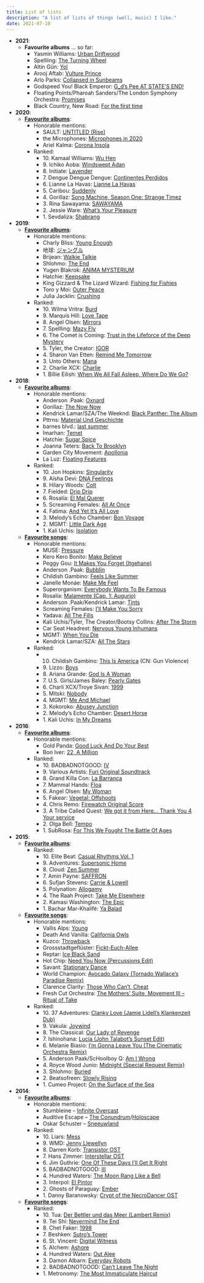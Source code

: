 ```yaml
---
title: List of lists
description: "A list of lists of things (well, music) I like."
date: 2021-07-10
---
```


- **2021**:
  - **Favourite albums** … so far:
    - Yasmin Williams: [Urban Driftwood](https://yasminwilliams.bandcamp.com/album/urban-driftwood)
    - Spellling: [The Turning Wheel](https://spellling.bandcamp.com/album/the-turning-wheel)
    - Altin Gün: [Yol](https://altingun.bandcamp.com/album/yol)
    - Arooj Aftab: [Vulture Prince](https://aroojaftab.bandcamp.com/album/vulture-prince)
    - Arlo Parks: [Collapsed in Sunbeams](https://arloparks.bandcamp.com/album/collapsed-in-sunbeams)
    - Godspeed You! Black Emperor: [G_d’s Pee AT STATE’S END!](https://godspeedyoublackemperor.bandcamp.com/album/g-d-s-pee-at-state-s-end)
    - Floating Points/Pharoah Sanders/The London Symphony Orchestra: [Promises](https://floatingpoints.bandcamp.com/album/promises)
    - Black Country, New Road: [For the first time](https://blackcountrynewroad.bandcamp.com/album/for-the-first-time)
- **2020**:
  - [**Favourite albums**](/favorite-albums-of-2020):
    - Honorable mentions:
      - SAULT: [UNTITLED (Rise)](https://saultglobal.bandcamp.com/album/untitled-rise)
      - the Microphones: [Microphones in 2020](https://pwelverumandsun.bandcamp.com/album/microphones-in-2020)
      - Ariel Kalma: [Corona Insola](https://ariel-kalma.bandcamp.com/album/corona-insola)
    - Ranked:
      - <!---->10.
        Kamaal Williams: [Wu Hen](https://kamaalwilliams.bandcamp.com/album/wu-hen)
      - <!---->9.
        Ichiko Aoba: [Windswept Adan](https://ichikoaoba.bandcamp.com/album/windswept-adan)
      - <!---->8.
        Initiate: [Lavender](https://initiatehc.bandcamp.com/album/lavender)
      - <!---->7.
        Dengue Dengue Dengue: [Continentes Perdidos](https://denguedenguedengue.bandcamp.com/album/dngdngdng-continentes-perdidos)
      - <!---->6.
        Lianne La Havas: [Lianne La Havas](https://open.spotify.com/album/6JwtB0zzNYy4qANDrJtrJy)
      - <!---->5.
        Caribou: [Suddenly](https://caribouband.bandcamp.com/album/suddenly)
      - <!---->4.
        Gorillaz: [Song Machine, Season One: Strange Timez](https://open.spotify.com/album/5I9K0u8r52jp4Y2bF8mOaz)
      - <!---->3.
        Rina Sawayama: [SAWAYAMA](https://open.spotify.com/album/3stadz88XVpHcXnVYMHc4J)
      - <!---->2.
        Jessie Ware: [What’s Your Pleasure](https://open.spotify.com/album/1CTm3ARqDETSm7GfvNYNJp)
      - <!---->1.
        Sevdaliza: [Shabrang](https://sevdaliza.bandcamp.com/album/shabrang)
- **2019**:
  - [**Favourite albums**](/favorite-albums-of-2019):
    - Honorable mentions:
      - Charly Bliss: [Young Enough](https://charlybliss.bandcamp.com/album/young-enough)
      - 地球: [ジャングル](https://hiraeth-records.bandcamp.com/album/-)
      - Brijean: [Walkie Talkie](https://brijean.bandcamp.com/album/walkie-talkie)
      - Shlohmo: [The End](https://shlohmo.bandcamp.com/album/the-end)
      - Yugen Blakrok: [ANIMA MYSTERIUM](https://yugenblakrok.bandcamp.com/album/anima-mysterium)
      - Hatchie: [Keepsake](https://hatchie.bandcamp.com/album/keepsake)
      - King Gizzard & The Lizard Wizard: [Fishing for Fishies](https://kinggizzard.bandcamp.com/album/fishing-for-fishies)
      - Toro y Moi: [Outer Peace](https://toroymoi.bandcamp.com/album/outer-peace)
      - Julia Jacklin: [Crushing](https://juliajacklin.bandcamp.com/album/crushing)
    - Ranked:
      - <!---->10.
        Wilma Vritra: [Burd](https://wilmavritra.bandcamp.com/album/burd)
      - <!---->9.
        Marquis Hill: [Love Tape](https://marquishill.bandcamp.com/album/love-tape)
      - <!---->8.
        Angel Olsen: [Mirrors](https://angelolsen.bandcamp.com/album/all-mirrors)
      - <!---->7.
        Spellling: [Mazy Fly](https://spellling.bandcamp.com/album/mazy-fly)
      - <!---->6.
        The Comet is Coming: [Trust in the Lifeforce of the Deep Mystery](https://open.spotify.com/album/2mvz0NPBCPTbSEgRViuDLK)
      - <!---->5.
        Tyler, the Creator: [IGOR](https://open.spotify.com/album/5zi7WsKlIiUXv09tbGLKsE)
      - <!---->4.
        Sharon Van Etten: [Remind Me Tomorrow](https://sharonvanetten.bandcamp.com/album/remind-me-tomorrow)
      - <!---->3.
        Unto Others: [Mana](https://untootherspdx.bandcamp.com/album/mana)
      - <!---->2.
        Charlie XCX: [Charlie](https://open.spotify.com/album/386IqvSuljaZsMjwDGGdLj)
      - <!---->1.
        Billie Eilish: [When We All Fall Asleep, Where Do We Go?](https://open.spotify.com/album/0S0KGZnfBGSIssfF54WSJh)
- **2018**:
  - [**Favourite albums**](/favorite-albums-of-2018):
    - Honorable mentions:
      - Anderson .Paak: [Oxnard](https://open.spotify.com/album/3rqqwtJE89WoWvMyPTvbZc)
      - Gorillaz: [The Now Now](https://open.spotify.com/album/1amYhlukNF8WdaQC3gKkgL)
      - Kendrick Lamar/SZA/The Weeknd: [Black Panther: The Album](https://open.spotify.com/album/3pLdWdkj83EYfDN6H2N8MR)
      - Pttrns: [Material Und Geschichte](https://altinvillage.bandcamp.com/album/material-und-geschichte)
      - barnes blvd.: [last summer](https://barnesblvd.bandcamp.com/album/last-summer)
      - Imarhan: [Temet](https://imarhan.bandcamp.com/album/temet)
      - Hatchie: [Sugar Spice](https://hatchie.bandcamp.com/album/sugar-spice)
      - Joanna Teters: [Back To Brooklyn](https://joannateters.bandcamp.com/album/back-to-brooklyn)
      - Garden City Movement: [Apollonia](https://gardencitymovement.bandcamp.com/album/apollonia)
      - La Luz: [Floating Features](https://laluz.bandcamp.com/album/floating-features)
    - Ranked:
      - <!---->10.
        Jon Hopkins: [Singularity](https://jonhopkins.bandcamp.com/album/singularity)
      - <!---->9.
        Aïsha Devi: [DNA Feelings](https://aishadevi.bandcamp.com/album/dna-feelings)
      - <!---->8.
        Hilary Woods: [Colt](https://hilarywoodsmusic.bandcamp.com/album/colt)
      - <!---->7.
        Fielded: [Drip Drip](https://deathbombarc.bandcamp.com/album/drip-drip)
      - <!---->6.
        Rosalía: [El Mal Querer](https://open.spotify.com/album/355bjCHzRJztCzaG5Za4gq)
      - <!---->5.
        Screaming Females: [All At Once](https://screamingfemales.bandcamp.com/album/all-at-once)
      - <!---->4.
        Fatima: [And Yet It’s All Love](https://fatima.bandcamp.com/album/and-yet-its-all-love)
      - <!---->3.
        Melody’s Echo Chamber: [Bon Voyage](https://melodysechochamber.bandcamp.com/album/bon-voyage)
      - <!---->2.
        MGMT: [Little Dark Age](https://open.spotify.com/album/7GjVWG39IOj4viyWplJV4H)
      - <!---->1.
        Kali Uchis: [Isolation](https://open.spotify.com/album/4EPQtdq6vvwxuYeQTrwDVY)
  - [**Favourite songs**](/favorite-songs-of-2018):
    - Honorable mentions:
      - MUSE: [Pressure](https://www.youtube.com/watch?v=h2eKImKZviw)
      - Kero Kero Bonito: [Make Believe](https://www.youtube.com/watch?v=mQsI_HEcrbI)
      - Peggy Gou: [It Makes You Forget (Itgehane)](https://www.youtube.com/watch?v=SlbVgjFvE3I)
      - Anderson .Paak: [Bubblin](https://www.youtube.com/watch?v=7PmUtmfTmbg)
      - Childish Gambino: [Feels Like Summer](https://www.youtube.com/watch?v=F1B9Fk_SgI0)
      - Janelle Monáe: [Make Me Feel](https://www.youtube.com/watch?v=tGRzz0oqgUE)
      - Superorganism: [Everybody Wants To Be Famous](https://www.youtube.com/watch?v=mJQYRzAoErc)
      - Rosalía: [Malamente (Cap. 1: Augurio)](https://www.youtube.com/watch?v=Rht7rBHuXW8)
      - Anderson .Paak/Kendrick Lamar: [Tints](https://www.youtube.com/watch?v=7A1utb0NrHU)
      - Screaming Females: [I’ll Make You Sorry](https://www.youtube.com/watch?v=LhJ0n5G5jCo)
      - Yadava: [All The Fills](https://www.youtube.com/watch?v=GpAhWh6tyvI)
      - Kali Uchis/Tyler, The Creator/Bootsy Collins: [After The Storm](https://www.youtube.com/watch?v=9f5zD7ZSNpQ)
      - Car Seat Headrest: [Nervous Young Inhumans](https://www.youtube.com/watch?v=3NPATRzaF00)
      - MGMT: [When You Die](https://www.youtube.com/watch?v=tmozGmGoJuw)
      - Kendrick Lamar/SZA: [All The Stars](https://www.youtube.com/watch?v=JQbjS0_ZfJ0)
    - Ranked:
      - <!---->
        10. Childish Gambino: [This Is America](https://www.youtube.com/watch?v=VYOjWnS4cMY) (CN: Gun Violence)
      - <!---->9.
        Lizzo: [Boys](https://www.youtube.com/watch?v=HQliEKPg1Qk)
      - <!---->8.
        Ariana Grande: [God Is A Woman](https://www.youtube.com/watch?v=kHLHSlExFis)
      - <!---->7.
        U.S. Girls/James Baley: [Pearly Gates](https://www.youtube.com/watch?v=k9PLXHDEUFE)
      - <!---->6.
        Charli XCX/Troye Sivan: [1999](https://www.youtube.com/watch?v=6-v1b9waHWY)
      - <!---->5.
        Mitski: [Nobody](https://www.youtube.com/watch?v=qooWnw5rEcI)
      - <!---->4.
        MGMT: [Me And Michael](https://www.youtube.com/watch?v=OTHHeIAYfuU)
      - <!---->3.
        Kokoroko: [Abusey Junction](https://www.youtube.com/watch?v=tSv04ylc6To)
      - <!---->2.
        Melody’s Echo Chamber: [Desert Horse](https://www.youtube.com/watch?v=I8uj7QUzCSA)
      - <!---->1.
        Kali Uchis: [In My Dreams](https://www.youtube.com/watch?v=eTMLZ3HlUGE)
- **2016**:
  - [**Favourite albums**](/favorite-albums-of-2016):
    - Honorable mentions:
      - Gold Panda: [Good Luck And Do Your Best](https://goldpanda.bandcamp.com/album/good-luck-and-do-your-best)
      - Bon Iver: [22, A Million](https://boniver.bandcamp.com/album/22-a-million)
    - Ranked:
      - <!---->10.
        BADBADNOTGOOD: [IV](https://badbadnotgoodil.bandcamp.com/album/iv)
      - <!---->9.
        Various Artists: [Furi Original Soundtrack](https://furi.bandcamp.com/album/furi-original-soundtrack)
      - <!---->8.
        Grand Killa Con: [La Barranca](https://drmdlr.bandcamp.com/album/la-barranca)
      - <!---->7.
        Mammal Hands: [Floa](https://mammalhands.bandcamp.com/album/floa)
      - <!---->6.
        Angel Olsen: [My Woman](https://angelolsen.bandcamp.com/album/my-woman)
      - <!---->5.
        Fakear: [Vegetal: Offshoots](https://fakear.bandcamp.com/album/vegetal-offshoots)
      - <!---->4.
        Chris Remo: [Firewatch Original Score](https://camposantogames.bandcamp.com/album/firewatch-original-score)
      - <!---->3.
        A Tribe Called Quest: [We got it from Here… Thank You 4 Your service](https://play.spotify.com/album/3WvQpufOsPzkZvcSuynCf3)
      - <!---->2.
        Olga Bell: [Tempo](https://bell.bandcamp.com/album/tempo)
      - <!---->1.
        SubRosa: [For This We Fought The Battle Of Ages](https://profoundlorerecords.bandcamp.com/album/for-this-we-fought-the-battle-of-ages)
- **2015**:
  - [**Favourite albums**](/favorite-albums-of-2015):
    - Ranked:
      - <!---->10.
        Elite Beat: [Casual Rhythms Vol. 1](https://boomarmnation.bandcamp.com/album/casual-rhythms-vol-1)
      - <!---->9.
        Adventures: [Supersonic Home](https://runforcoverrecords.bandcamp.com/album/supersonic-home)
      - <!---->8.
        Cloud: [Zen Summer](https://papertrailrecords.bandcamp.com/album/zen-summer)
      - <!---->7.
        Amin Payne: [SAFFRON](https://aminpayne.bandcamp.com/album/saffron)
      - <!---->6.
        Sufjan Stevens: [Carrie &amp; Lowell](http://music.sufjan.com/album/carrie-lowell)
      - <!---->5.
        Polynation: [Allogamy](https://atomnation.bandcamp.com/album/allogamy)
      - <!---->4.
        The Raah Project: [Take Me Elsewhere](https://theraahproject.bandcamp.com/album/take-me-elsewhere)
      - <!---->2.
        Kamasi Washington: [The Epic](http://ninjatune.net/release/kamasi-washington/the-epic)
      - <!---->1.
        Bachar Mar-Khalifé: [Ya Balad](https://infine-rec.bandcamp.com/album/ya-balad)
  - [**Favourite songs**](/favorite-tracks-of-2015):
    - Honorable mentions:
      - Vallis Alps: [Young](https://vallisalps.bandcamp.com/)
      - Death And Vanilla: [California Owls](https://deathandvanillamusic.bandcamp.com/album/to-where-the-wild-things-are)
      - Kuzco: [Throwback](https://brainanddevice.bandcamp.com/track/throwback)
      - Grossstadtgeflüster: [Fickt-Euch-Allee](http://www.grossstadtgefluester.de/)
      - Reptar: [Ice Black Sand](https://reptarmusic.bandcamp.com/album/lurid-glow)
      - Hot Chip: [Need You Now (Percussions Edit)](https://bleep.com/release/60592-hot-chip-need-you-now-percussions-edit)
      - Savant: [Stationary Dance](https://kleimer.bandcamp.com/album/artificial-dance)
      - World Champion: [Avocado Galaxy (Tornado Wallace’s Paradise Remix)](https://world-champion.bandcamp.com/track/avocado-galaxy-tornado-wallaces-paradise-remix)
      - Clarence Clarity: [Those Who Can’t, Cheat](http://store.bellaunion.com/product/clarence-clarity-no-now)
      - Fresh Cut Orchestra: [The Mothers’ Suite, Movement III – Ritual of Take](https://freshcutorchestra.bandcamp.com/album/from-the-vine)
    - Ranked:
      - <!---->10.
        37 Adventures: [Clanky Love (Jamie Lidell’s Klankenzeit Dub)](https://37adventures.bandcamp.com/album/royce-wood-junior-clanky-love-jamie-lidell-remix)
      - <!---->9.
        Vakula: [Joywind](http://www.discogs.com/Vakula-A-Voyage-To-Arcturus/release/6572553)
      - <!---->8.
        The Classical: [Our Lady of Revenge](https://theclassical.bandcamp.com/album/diptych)
      - <!---->7.
        Ishinohana: [Lucía (John Talabot’s Sunset Edit)](https://soundcloud.com/john-talabot/ishinohana-lucia-john-talabots-sunset-edit)
      - <!---->6.
        Melanie Biasio: [I’m Gonna Leave You (The Cinematic Orchestra Remix)](https://melaniedebiasio.bandcamp.com/track/im-gonna-leave-you-the-cinematic-orchestra-remix)
      - <!---->5.
        Anderson Paak/ScHoolboy Q: [Am I Wrong](https://soundcloud.com/andersonpaak/am-i-wrong-anderson-paak)
      - <!---->4.
        Royce Wood Junio: [Midnight (Special Request Remix)](https://37adventures.bandcamp.com/album/royce-wood-junior-midnight-special-request-remix)
      - <!---->3.
        Shlohmo: [Buried](https://www.youtube.com/watch?v=mVR10CD2Alk)
      - <!---->2.
        Beatsofreen: [Slowly Rising](http://store.kingdeluxe.ca/album/full-circle)
      - <!---->1.
        Cumeo Project: [On the Surface of the Sea](https://www.youtube.com/watch?v=pBsViwfTeBQ)
- **2014**:
  - [**Favourite albums**](/the-year):
    - Honorable mentions:
      - Stumbleine – [Infinite Overcast](https://stumbleine.bandcamp.com/album/infinite-overcast)
      - Auditive Escape – [The Conundrum](https://auditiveescape.bandcamp.com/album/the-conundrum)/[Holoscape](https://auditiveescape.bandcamp.com/album/holoscape)
      - Oskar Schuster – [Sneeuwland](http://shop.oskarschuster.com/album/sneeuwland)
    - Ranked:
      - <!---->10.
        Liars: [Mess](https://www.youtube.com/playlist?list=PLlOx16OHMHLhAgshmQ08tv0H-5H7clPum)
      - <!---->9.
        WMD: [Jenny Llewellyn](https://wmdchiptune.bandcamp.com/album/jenny-llewellyn)
      - <!---->8.
        Darren Korb: [Transistor OST](https://supergiantgames.bandcamp.com/album/transistor-original-soundtrack)
      - <!---->7.
        Hans Zimmer: [Interstellar OST](https://play.spotify.com/album/7a78GiEowpaCa7ZJs44xUU)
      - <!---->6.
        Jim Guthrie: [One Of These Days I’ll Get It Right](https://jimguthrie.bandcamp.com/album/one-of-these-days-ill-get-it-right)
      - <!---->5.
        BADBADNOTGOOD: [III](https://badbadnotgoodil.bandcamp.com/releases)
      - <!---->4.
        Hundred Waters: [The Moon Rang Like a Bell](https://www.youtube.com/playlist?list=PLstdr_f1osK4ZeId_A1jYXbKeZcDxnx0X)
      - <!---->3.
        Interpol: [El Pintor](http://interpolnyc.com/news/elpintoroutnow/)
      - <!---->2.
        Ghosts of Paraguay: [Ember](https://soundcloud.com/ghostsofparaguay/sets/ember)
      - <!---->1.
        Danny Baranowsky: [Crypt of the NecroDancer OST](http://necrodancer.com/faq.php#C1)
  - [**Favourite songs**](/the-year):
    - Ranked:
      - <!---->10.
        Tua: [Der Bettler und das Meer (Lambert Remix)](http://www.kraftfuttermischwerk.de/blogg/tua-der-bettler-und-das-meer-lambert-remix/)
      - <!---->9.
        Tei Shi: [Nevermind The End](https://soundcloud.com/tei-shi/nevermind-the-end)
      - <!---->8.
        Chet Faker: [1998](https://www.youtube.com/watch?v=EIQQnoeepgU)
      - <!---->7.
        Beshken: [Sutro’s Tower](https://soundcloud.com/futuresla/beshken-sutros-tower)
      - <!---->6.
        St. Vincent: [Digital Witness](https://vimeo.com/85577159)
      - <!---->5.
        Alchem: [Ashore](https://soundcloud.com/alchem-2/ashore)
      - <!---->4.
        Hundred Waters: [Out Alee](https://www.youtube.com/watch?v=gmvkjPrXvwI)
      - <!---->3.
        Damon Albarn: [Everyday Robots](https://www.youtube.com/watch?v=nHjiNJuVRCk)
      - <!---->2.
        BADBADNOTGOOD: [Can’t Leave The Night](https://www.youtube.com/watch?v=caY0MEok19I)
      - <!---->1.
        Metronomy: [The Most Immaticulate Haircut](https://www.youtube.com/watch?v=muQA0cp0H8o)
